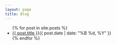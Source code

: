 ```yaml
---
layout: page
title: Blog
---
```


<div class="archive-list">
	<ul>
		{% for post in site.posts %}
		<li><a href="{{ post.url }}">{{ post.title }}</a><span class="date">{{ post.date | date: "%B %d, %Y" }}</span></li>
		{% endfor %}
	</ul>
</div>